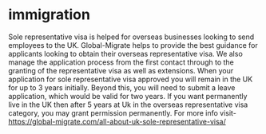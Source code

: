 # immigration
Sole representative visa is helped for overseas businesses looking to send employees to the UK. Global-Migrate helps to provide the best guidance for applicants looking to obtain their overseas representative visa. We also manage the application process from the first contact through to the granting of the representative visa as well as extensions. When your application for sole representative visa approved you will remain in the UK for up to 3 years initially. Beyond this, you will need to submit a leave application, which would be valid for two years. If you want permanently live in the UK then after 5 years at Uk in the overseas representative visa category, you may grant permission permanently.  For more info visit- https://global-migrate.com/all-about-uk-sole-representative-visa/
